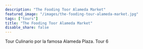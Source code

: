 ```yaml
---
description: "The Fooding Toor Alameda Market"
featured_image: "/images/the-fooding-tour-alameda-market.jpg"
tags: ["tours"]
title: "The Fooding Toor Alameda Market"
disable_share: false
---
```

Tour Culinario por la famosa Alameda Plaza.
Tour 6